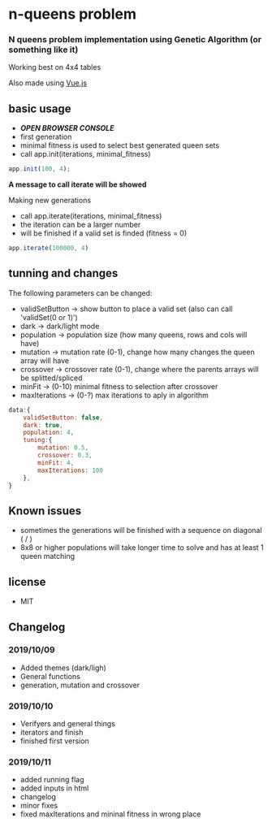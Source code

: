 # n-queens problem

### N queens problem implementation using Genetic Algorithm (or something like it)

Working best on 4x4 tables

Also made using [Vue.js](<https://vuejs.org>)


## basic usage

* **_OPEN BROWSER CONSOLE_**
* first generation
* minimal fitness is used to select best generated queen sets
* call app.init(iterations, minimal_fitness)

```JavaScript
app.init(100, 4);
```

**A message to call iterate will be showed**

Making new generations

* call app.iterate(iterations, minimal_fitness)
* the iteration can be a larger number
* will be finished if a valid set is finded (fitness = 0)

```JavaScript
app.iterate(100000, 4)
```

## tunning and changes

The following parameters can be changed:

* validSetButton -> show button to place a valid set (also can call 'validSet(0 or 1)')
* dark           -> dark/light mode
* population     -> population size (how many queens, rows and cols will have)
* mutation       -> mutation rate  (0-1), change how many changes the queen array will have
* crossover      -> crossover rate (0-1), change where the parents arrays will be splitted/spliced
* minFit         -> (0-10) minimal fitness to selection after crossover
* maxIterations  -> (0-?)  max iterations to aply in algorithm

```JavaScript
data:{
    validSetButton: false,
    dark: true,
    population: 4,
    tuning:{
        mutation: 0.5,
        crossover: 0.3,
        minFit: 4,
        maxIterations: 100
    },
}

```

## Known issues

* sometimes the generations will be finished with a sequence on diagonal ( / )
* 8x8 or higher populations will take longer time to solve and has at least 1 queen matching

## license

* MIT

## Changelog

### 2019/10/09

* Added themes (dark/ligh)
* General functions
* generation, mutation and crossover

### 2019/10/10

* Verifyers and general things
* iterators and finish
* finished first version

### 2019/10/11

* added running flag
* added inputs in html
* changelog
* minor fixes
* fixed maxIterations and mininal fitness in wrong place
